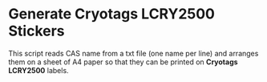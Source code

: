 # Generate Cryotags LCRY2500 Stickers

This script reads CAS name from a txt file (one name per line) and arranges them on a sheet of A4 paper so that they can be printed on **Cryotags LCRY2500** labels.

## 
